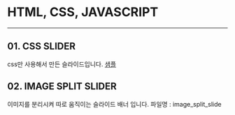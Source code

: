 # HTML, CSS, JAVASCRIPT

---

## 01. CSS SLIDER
css만 사용해서 만든 슬라이드입니다.
[샘플](https://codepen.io/megaton111/pen/JwMVGZ/)

## 02. IMAGE SPLIT SLIDER
이미지를 분리시켜 따로 움직이는 슬라이드 배너 입니다.
파일명 : image_split_slide